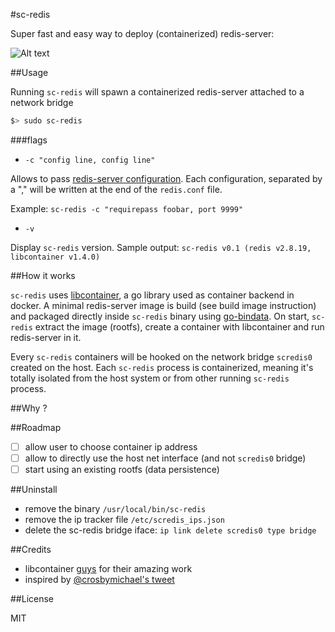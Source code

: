#sc-redis

Super fast and easy way to deploy (containerized) redis-server:

![Alt text](https://dl.dropboxusercontent.com/u/6543817/sc-redis-readme/sc-redis.png)

##Usage

Running `sc-redis` will spawn a containerized redis-server attached to a network bridge

````bash
$> sudo sc-redis


````

###flags

- `-c "config line, config line"`

Allows to pass [redis-server configuration](http://redis.io/topics/config). Each configuration, separated by a ","
will be written at the end of the `redis.conf` file.

Example: `sc-redis -c "requirepass foobar, port 9999"`

- `-v`

Display `sc-redis` version. Sample output: `sc-redis v0.1 (redis v2.8.19, libcontainer v1.4.0)`

##How it works

`sc-redis` uses [libcontainer](https://github.com/docker/libcontainer), a go library used as container backend in docker.
A minimal redis-server image is build (see build image instruction) and packaged
directly inside `sc-redis` binary using [go-bindata](https://github.com/jteeuwen/go-bindata).
On start, `sc-redis` extract the image (rootfs), create a container with libcontainer and run
redis-server in it.

Every `sc-redis` containers will be hooked on the network bridge `scredis0` created on
the host. Each `sc-redis` process is containerized, meaning it's totally isolated from the host
system or from other running `sc-redis` process.

##Why ?


##Roadmap

- [ ] allow user to choose container ip address
- [ ] allow to directly use the host net interface (and not `scredis0` bridge)
- [ ] start using an existing rootfs (data persistence)

##Uninstall

* remove the binary `/usr/local/bin/sc-redis`
* remove the ip tracker file `/etc/scredis_ips.json`
* delete the sc-redis bridge iface: `ip link delete scredis0 type bridge`

##Credits

* libcontainer [guys](https://github.com/docker/libcontainer/blob/master/MAINTAINERS) for their amazing work
* inspired by [@crosbymichael's tweet](https://twitter.com/crosbymichael/status/543235554263830528)

##License

MIT
